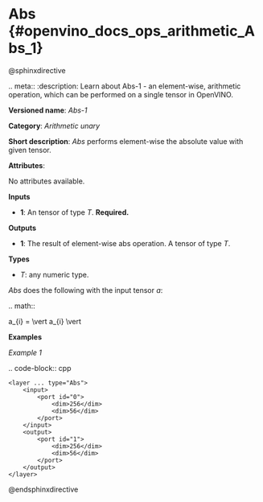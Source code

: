 # Abs {#openvino_docs_ops_arithmetic_Abs_1}

@sphinxdirective

.. meta::
  :description: Learn about Abs-1 - an element-wise, arithmetic operation, which 
                can be performed on a single tensor in OpenVINO.

**Versioned name**: *Abs-1*

**Category**: *Arithmetic unary*

**Short description**: *Abs* performs element-wise the absolute value with given tensor.

**Attributes**:

No attributes available.

**Inputs**

* **1**: An tensor of type *T*. **Required.**

**Outputs**

* **1**: The result of element-wise abs operation. A tensor of type *T*.

**Types**

* *T*: any numeric type.

*Abs* does the following with the input tensor *a*:

.. math::
   
   a_{i} = \vert a_{i} \vert


**Examples**

*Example 1*

.. code-block:: cpp
    
    <layer ... type="Abs">
        <input>
            <port id="0">
                <dim>256</dim>
                <dim>56</dim>
            </port>
        </input>
        <output>
            <port id="1">
                <dim>256</dim>
                <dim>56</dim>
            </port>
        </output>
    </layer>


@endsphinxdirective

